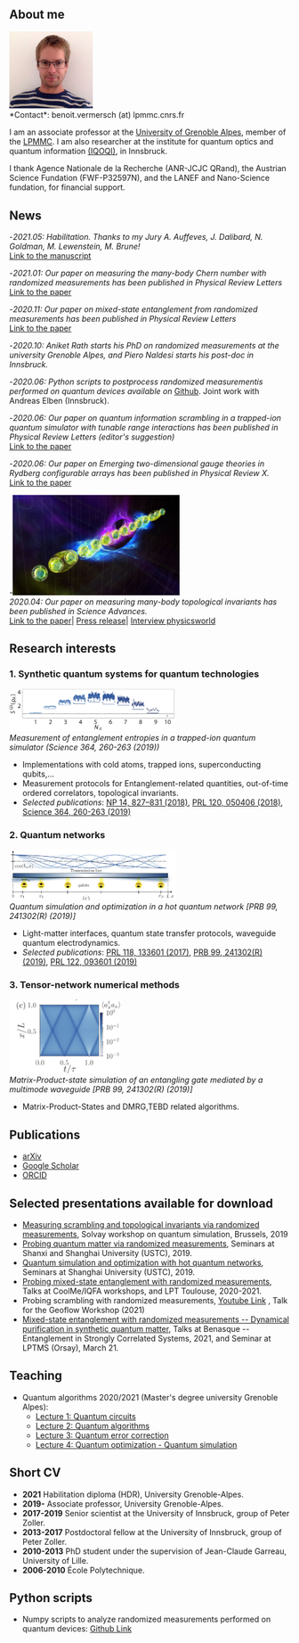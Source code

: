 ##  <a name="about"> </a> About me
<img src="Pics/vermersch.jpg" alt="drawing" width="150"/>
<br/>
*Contact*: benoit.vermersch (at) lpmmc.cnrs.fr

I am an associate professor at the [University of Grenoble Alpes](https://www.univ-grenoble-alpes.fr), member of the [LPMMC](https://lpmmc.cnrs.fr/). I am also researcher at the institute for quantum optics and quantum information [(IQOQI)](http://iqoqi.at/en), in Innsbruck.

I thank Agence Nationale de la Recherche (ANR-JCJC QRand), the Austrian Science Fundation (FWF-P32597N), and the LANEF and Nano-Science fundation, for financial support.

## <a name="highlights"> </a> News


-*2021.05: Habilitation. Thanks to my Jury A. Auffeves, J. Dalibard, N. Goldman, M. Lewenstein, M. Brune!*<br/>
[Link to the manuscript](Docs/ManuscritHDR_BVermersch_03062021.pdf)

-*2021.01: Our paper on measuring the many-body Chern number with randomized measurements  has been published in Physical Review Letters*<br/>
[Link to the paper](https://journals.aps.org/prl/abstract/10.1103/PhysRevLett.126.050501)

-*2020.11: Our paper on mixed-state entanglement from randomized measurements  has been published in Physical Review Letters*<br/>
[Link to the paper](https://journals.aps.org/prl/abstract/10.1103/PhysRevLett.125.200501)

-*2020.10: Aniket Rath starts his PhD on randomized measurements at the university Grenoble Alpes, and Piero Naldesi starts his post-doc in Innsbruck.*

-*2020.06: Python scripts to postprocess randomized measurementis performed on quantum devices available on* [Github](https://github.com/bvermersch/RandomMeas). Joint work with Andreas Elben (Innsbruck).

-*2020.06: Our paper on quantum information scrambling in a trapped-ion quantum simulator with tunable range interactions has been published in Physical Review Letters (editor's suggestion)*<br/>
[Link to the paper](https://journals.aps.org/prl/abstract/10.1103/PhysRevLett.124.240505)

-*2020.06: Our paper on Emerging two-dimensional gauge theories in Rydberg configurable arrays has been published in Physical Review X.*<br/>
[Link to the paper](https://journals.aps.org/prx/abstract/10.1103/PhysRevX.10.021057)

-<img src="Pics/topological_invariants_1800x1080.jpg" alt="drawing" width="300"><br/>*2020.04: Our paper on measuring many-body topological invariants has been published in Science Advances.*<br/>
[Link to the paper](https://advances.sciencemag.org/content/6/15/eaaz3666)|
[Press release](https://iqoqi.at/en/current/news/730-new-protocol-identifies-fascinating-quantum-states)|
[Interview physicsworld](https://physicsworld.com/a/randomized-measurements-reveal-topological-quantum-states/)

## <a name="research"> </a> Research interests

### 1. Synthetic quantum systems for quantum technologies

<img src="Pics/Brydges2019.jpg" alt="drawing" width="300"/> <br/>*Measurement of entanglement entropies in a trapped-ion quantum simulator (Science 364, 260-263 (2019))* 

- Implementations with cold atoms, trapped ions, superconducting qubits,...
- Measurement protocols for 
Entanglement-related quantities, out-of-time ordered correlators, topological invariants.
- *Selected publications*:
[NP 14, 827–831 (2018)](https://www.nature.com/articles/s41567-018-0151-7), 
[PRL 120, 050406 (2018)](https://journals.aps.org/prl/abstract/10.1103/PhysRevLett.120.050406), 
[Science 364, 260-263 (2019)](https://science.sciencemag.org/content/364/6437/260)


### 2. Quantum networks

 <img src="Pics/Schuetz2019.jpg" alt="drawing" width="300"/><br/>*Quantum simulation and optimization in a hot quantum network [PRB 99, 241302(R) (2019)]* 

- Light-matter interfaces, quantum state transfer protocols, waveguide quantum electrodynamics.
- *Selected publications*:
 [PRL 118, 133601 (2017)](https://journals.aps.org/prl/abstract/10.1103/PhysRevLett.118.133601), 
 [PRB 99, 241302(R) (2019)](https://journals.aps.org/prb/abstract/10.1103/PhysRevB.99.241302), 
 [PRL 122, 093601 (2019)](https://journals.aps.org/prl/abstract/10.1103/PhysRevLett.122.093601)

### 3. Tensor-network numerical methods

 <img src="Pics/Schuetz2019_2.jpg" alt="drawing" width="200"/>  <br/>*Matrix-Product-state simulation of an entangling gate mediated by a multimode waveguide [PRB 99, 241302(R) (2019)]*

 - Matrix-Product-States and DMRG,TEBD related algorithms.
 
## <a name="publications"> </a> Publications

- [arXiv](https://arxiv.org/search/?searchtype=author&query=Vermersch%2C+B)
- [Google Scholar](https://scholar.google.com/citations?user=gbPKVn4AAAAJ&hl=en)
- [ORCID](https://orcid.org/0000-0001-6781-2079)

## <a name="talks"> </a> Selected presentations available for download

- [Measuring scrambling and topological invariants via randomized measurements](Talks/20190218Vermersch_SolvayConference.pdf), Solvay workshop on quantum simulation, Brussels, 2019
- [Probing quantum matter via randomized measurements](Talks/20190226Vermersch_StateKeyLaboratory_PekingUniversity_USTCTalk1.pdf), Seminars at Shanxi and Shanghai University (USTC), 2019.
- [Quantum simulation and optimization with hot quantum networks](Talks/20190304Vermersch_USTCTalk2.pdf),  Seminars at Shanghai University (USTC), 2019.
- [Probing mixed-state entanglement with randomized measurements](Talks/20210126Vermersch_Toulouse.pdf), Talks at CoolMe/IQFA workshops, and LPT Toulouse, 2020-2021.
- Probing scrambling with randomized measurements, [Youtube Link](https://www.youtube.com/watch?v=QXQpylnXcD8&list=PLRcSLyvevJ1awX7IimKjVsGTd_IGgJHU0) , Talk for the Geoflow Workshop (2021) 
- [Mixed-state entanglement with randomized measurements -- Dynamical purification in synthetic quantum matter](http://benasque.org/2021scs/talks_contr/243_20210126Vermersch_Benasque.pdf), Talks at Benasque -- Entanglement in Strongly Correlated Systems, 2021, and Seminar at LPTMS (Orsay), March 21.

## <a name="Teaching"> </a> Teaching
- Quantum algorithms 2020/2021 (Master's degree university Grenoble Alpes): 
  * [Lecture 1: Quantum circuits](Teaching/QO_Lecture1.pdf)
  * [Lecture 2: Quantum algorithms](Teaching/QO_Lecture2.pdf)
  * [Lecture 3: Quantum error correction](Teaching/QO_Lecture3.pdf)
  * [Lecture 4: Quantum optimization - Quantum simulation](Teaching/QO_Lecture4.pdf)

## <a name="cv"> </a> Short CV

- **2021** Habilitation diploma (HDR), University Grenoble-Alpes.
- **2019-** Associate professor, University Grenoble-Alpes.
- **2017-2019** Senior scientist at the University of Innsbruck, group of Peter Zoller.
- **2013-2017** Postdoctoral fellow at the University of Innsbruck, group of Peter Zoller.
- **2010-2013** PhD student under the supervision of Jean-Claude Garreau, University of Lille.
- **2006-2010** École Polytechnique.

##  <a name="Python scripts"> </a> Python scripts
- Numpy scripts to analyze randomized measurements performed on quantum devices: [Github Link](https://github.com/bvermersch/RandomMeas) 


